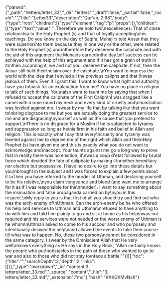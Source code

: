 {"parsed":{"_path":"/letters/letter_33","_dir":"letters","_draft":false,"_partial":false,"_locale":"","title":"Letter33","description":"Qur'an, 2:68","body":{"type":"root","children":[{"type":"element","tag":"p","props":{},"children":[{"type":"text","value":". Therefore we hold two\nexcellences: That of close relationship to the Holy Prophet (s) and that of loyally accepting\nhis teachings. Do you know on the day of Saqifa, Muhajirs told Ansar that they were superior\nto them because they in one way or the other, were related to the Holy Prophet (s) and\ntherefore they deserved the caliphate and with the aid of this argument the Muhajirs carried\nthe day.\nIf success can be achieved with the help of this argument and if it has got a grain of truth in it\nthen according it, we and not you, deserve the caliphate. If not, then the Ansar still hold their\nclaim over the caliphate.\nYou want to impress the world with the idea that I envied all the previous caliphs and that I\nwas jealous of them. Even if I grant this, I want to know what right and authority have you to\nask for an explanation from me? You have no place in religion to talk of such things. You\nalso want to taunt me by saying that when I refused to accept the caliphate of the First Caliph\nI was dragged like a camel with a rope round my neck and every kind of cruelty and\nhumiliation was leveled against me. I swear by my life that by talking like that you want to\nbring disgrace to me but you are actually doing the greatest service to me and are disgracing\nyourself as well as the cause that you pretend to support.\nThere is no disgrace for a Muslim if he is subjected to tyranny and suppression so long as he\nis firm in his faith and belief in Allah and religion. This is exactly what I say that every\ncruelty and tyranny was leveled against me to deprive me of the right which Allah and the\nHoly Prophet (s) have given me and this is exactly what you do not want to acknowledge and\naccept. Your taunts against me go a long way to prove that in reality there was no election, it\nwas a coup d'etat followed by brutal force which decided the fate of caliphate by making it\nneither hereditary nor elective but possessive. I have no desire to go into these details but you\nbrought in the subject and I was forced to explain a few points about it.\nThen you have referred to the murder of Uthman, and declaring yourself to be his relative,\nyou claim vengeance and blood (and want me to arrange for it as if I was responsible for the\nmurder). I want to say something about the insinuation and false propaganda carried on by\nyou in this respect.\nMy reply to you is that first of all you should try and find out who was the arch-enemy of\nUthman. Can the arch-enemy be he who offered his help and services to Uthman and Uthman\nrefused to have anything to do with him and told him plainly to go and sit at home as his help\nwas not required and his services were not needed or the worst enemy of Uthman is he whom\nUthman asked to come to his succour and who purposely and intentionally delayed the help\nand allowed the events to take their course till what was to happen. No, these two persons\ncannot be considered in the same category. I swear by the Omniscient Allah that He very well\nknows everything as He says in the Holy Book, \"Allah certainly knows the people who put\nobstacles in the path of those who wanted to go to war and also to those who did not stay to\nface a battle.\""}]}],"toc":{"title":"","searchDepth":2,"depth":2,"links":[]}},"_type":"markdown","_id":"content:3. letters:letter_33.md","_source":"content","_file":"3. letters/letter_33.md","_extension":"md"},"hash":"KXKGXMvNsK"}